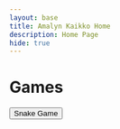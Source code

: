 ```yaml
---
layout: base
title: Amalyn Kaikko Home 
description: Home Page
hide: true
---
```


<h1>Games</h1>
<a href="./navigation/snake.md">
  <button>Snake Game</button>
</a>
